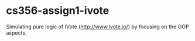 # cs356-assign1-ivote
Simulating pure logic of IVote (http://www.ivote.io/) by focusing on the OOP aspects. 
